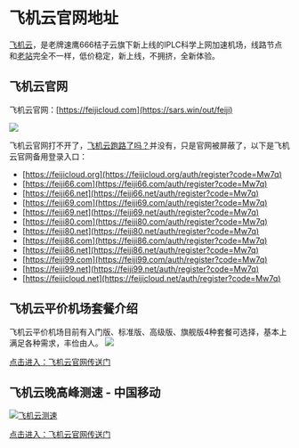 # 飞机云官网地址

[飞机云](https://feijiyun.net/tag/feijicloud/)，是老牌速鹰666桔子云旗下新上线的IPLC科学上网加速机场，线路节点和[老站](https://sars.win/out/jikess)完全不一样，低价稳定，新上线，不拥挤，全新体验。

飞机云官网
-----

飞机云官网：[https://feijicloud.com](https://sars.win/out/feiji) 

[![](https://sars.win/wp-content/uploads/2023/08/119_uxtt_20230808_232840.png)](https://sars.win/wp-content/uploads/2023/08/119_uxtt_20230808_232840.png) 

飞机云官网打不开了，[飞机云跑路了吗？](https://feijiyun.net/tag/%e9%a3%9e%e6%9c%ba%e4%ba%91%e8%b7%91%e8%b7%af%e4%ba%86%e5%90%97%ef%bc%9f/)并没有，只是官网被屏蔽了，以下是飞机云官网备用登录入口：

*   [https://feijicloud.org](https://feijicloud.org/auth/register?code=Mw7q)
*   [https://feiji66.com](https://feiji66.com/auth/register?code=Mw7q)
*   [https://feiji66.net](https://feiji66.net/auth/register?code=Mw7q)
*   [https://feiji69.com](https://feiji69.com/auth/register?code=Mw7q)
*   [https://feiji69.net](https://feiji69.net/auth/register?code=Mw7q)
*   [https://feiji80.com](https://feiji80.com/auth/register?code=Mw7q)
*   [https://feiji80.net](https://feiji80.net/auth/register?code=Mw7q)
*   [https://feiji86.com](https://feiji86.com/auth/register?code=Mw7q)
*   [https://feiji86.net](https://feiji86.net/auth/register?code=Mw7q)
*   [https://feiji99.com](https://feiji99.com/auth/register?code=Mw7q)
*   [https://feiji99.net](https://feiji99.net/auth/register?code=Mw7q)
*   [https://feijicloud.net](https://feijicloud.net/auth/register?code=Mw7q)

飞机云平价机场套餐介绍
-----------

飞机云平价机场目前有入门版、标准版、高级版、旗舰版4种套餐可选择，基本上满足各种需求，丰俭由人。 [![](https://sars.win/wp-content/uploads/2023/08/119_uxtt_20230808_233121.png)](https://sars.win/wp-content/uploads/2023/08/119_uxtt_20230808_233121.png)

[点击进入：飞机云官网传送门](https://sars.win/out/feiji)

飞机云晚高峰测速 - 中国移动
---------------

[![飞机云测速](https://sars.win/wp-content/uploads/2023/08/119_uxtt_20230808_233210.png)](https://sars.win/out/feiji)

[点击进入：飞机云官网传送门](https://sars.win/out/feiji)
